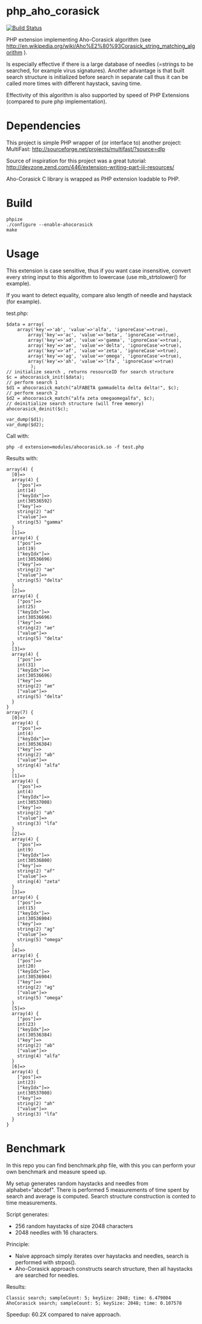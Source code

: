 php_aho_corasick
================
[![Build Status](https://travis-ci.org/ph4r05/php_aho_corasick.svg?branch=master)](https://travis-ci.org/ph4r05/php_aho_corasick)

PHP extension implementing Aho-Corasick algorithm (see http://en.wikipedia.org/wiki/Aho%E2%80%93Corasick_string_matching_algorithm ).

Is especially effective if there is a large database of needles (=strings to be searched, for example virus signatures). 
Another advantage is that built search structure is initialized before search in separate call thus it can be called
more times with different haystack, saving time.

Effectivity of this algorithm is also supported by speed of PHP Extensions (compared to pure php implementation).

Dependencies
=============
This project is simple PHP wrapper of (or interface to) another project:
MultiFast: http://sourceforge.net/projects/multifast/?source=dlp

Source of inspiration for this project was a great tutorial:
http://devzone.zend.com/446/extension-writing-part-iii-resources/

Aho-Corasick C library is wrapped as PHP extension loadable to PHP.

Build
=====
```
phpize
./configure --enable-ahocorasick
make
```

Usage
=====
This extension is case sensitive, thus if you want case insensitive, convert every string input to this algorithm to lowercase (use mb_strtolower() for example).

If you want to detect equality, compare also length of needle and haystack (for example).

test.php:
```
$data = array(
  	array('key'=>'ab', 'value'=>'alfa', 'ignoreCase'=>true),
		array('key'=>'ac', 'value'=>'beta', 'ignoreCase'=>true),
		array('key'=>'ad', 'value'=>'gamma', 'ignoreCase'=>true),
		array('key'=>'ae', 'value'=>'delta', 'ignoreCase'=>true),
		array('key'=>'af', 'value'=>'zeta', 'ignoreCase'=>true),
		array('key'=>'ag', 'value'=>'omega', 'ignoreCase'=>true),
		array('key'=>'ah', 'value'=>'lfa', 'ignoreCase'=>true)
	     );
// initialize search , returns resourceID for search structure
$c = ahocorasick_init($data);
// perform search 1
$d1 = ahocorasick_match("alFABETA gammadelta delta delta!", $c);
// perform search 2
$d2 = ahocorasick_match("alfa zeta omegaomegalfa", $c);
// deinitialize search structure (will free memory)
ahocorasick_deinit($c);

var_dump($d1);
var_dump($d2);
```

Call with:
```
php -d extension=modules/ahocorasick.so -f test.php
```

Results with:
```
array(4) {
  [0]=>
  array(4) {
    ["pos"]=>
    int(14)
    ["keyIdx"]=>
    int(30536592)
    ["key"]=>
    string(2) "ad"
    ["value"]=>
    string(5) "gamma"
  }
  [1]=>
  array(4) {
    ["pos"]=>
    int(19)
    ["keyIdx"]=>
    int(30536696)
    ["key"]=>
    string(2) "ae"
    ["value"]=>
    string(5) "delta"
  }
  [2]=>
  array(4) {
    ["pos"]=>
    int(25)
    ["keyIdx"]=>
    int(30536696)
    ["key"]=>
    string(2) "ae"
    ["value"]=>
    string(5) "delta"
  }
  [3]=>
  array(4) {
    ["pos"]=>
    int(31)
    ["keyIdx"]=>
    int(30536696)
    ["key"]=>
    string(2) "ae"
    ["value"]=>
    string(5) "delta"
  }
}
array(7) {
  [0]=>
  array(4) {
    ["pos"]=>
    int(4)
    ["keyIdx"]=>
    int(30536384)
    ["key"]=>
    string(2) "ab"
    ["value"]=>
    string(4) "alfa"
  }
  [1]=>
  array(4) {
    ["pos"]=>
    int(4)
    ["keyIdx"]=>
    int(30537008)
    ["key"]=>
    string(2) "ah"
    ["value"]=>
    string(3) "lfa"
  }
  [2]=>
  array(4) {
    ["pos"]=>
    int(9)
    ["keyIdx"]=>
    int(30536800)
    ["key"]=>
    string(2) "af"
    ["value"]=>
    string(4) "zeta"
  }
  [3]=>
  array(4) {
    ["pos"]=>
    int(15)
    ["keyIdx"]=>
    int(30536904)
    ["key"]=>
    string(2) "ag"
    ["value"]=>
    string(5) "omega"
  }
  [4]=>
  array(4) {
    ["pos"]=>
    int(20)
    ["keyIdx"]=>
    int(30536904)
    ["key"]=>
    string(2) "ag"
    ["value"]=>
    string(5) "omega"
  }
  [5]=>
  array(4) {
    ["pos"]=>
    int(23)
    ["keyIdx"]=>
    int(30536384)
    ["key"]=>
    string(2) "ab"
    ["value"]=>
    string(4) "alfa"
  }
  [6]=>
  array(4) {
    ["pos"]=>
    int(23)
    ["keyIdx"]=>
    int(30537008)
    ["key"]=>
    string(2) "ah"
    ["value"]=>
    string(3) "lfa"
  }
}
```

Benchmark
==========
In this repo you can find benchmark.php file, with this you can perform your own benchmark and measure speed up.

My setup generates random haystacks and needles from alphabet="abcdef". There is performed 5 measurements of time spent by search and average is computed.
Search structure construction is conted to time measurements.

Script generates:
  * 256 random haystacks of size 2048 characters
  * 2048 needles with 16 characters.

Principle:
  * Naive approach simply iterates over haystacks and needles, search is performed with strpos().
  * Aho-Corasick approach constructs search structure, then all haystacks are searched for needles.

Results:
```
Classic search; sampleCount: 5; keySize: 2048; time: 6.479004
AhoCorasick search; sampleCount: 5; keySize: 2048; time: 0.107578
```

Speedup: 60.2X compared to naive approach.


